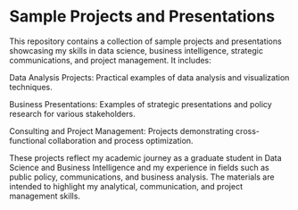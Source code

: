 # Sample Projects and Presentations
This repository contains a collection of sample projects and presentations showcasing my skills in data science, business intelligence, strategic communications, and project management. It includes:  

Data Analysis Projects: Practical examples of data analysis and visualization techniques.   

Business Presentations: Examples of strategic presentations and policy research for various stakeholders.  

Consulting and Project Management: Projects demonstrating cross-functional collaboration and process optimization.  


These projects reflect my academic journey as a graduate student in Data Science and Business Intelligence and my experience in fields such as public policy, communications, and business analysis. The materials are intended to highlight my analytical, communication, and project management skills.  
